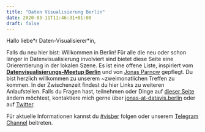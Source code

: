 ```yaml
---
title: "Daten Visualisierung Berlin"
date: 2020-03-11T11:46:31+01:00
draft: false
---
```


Hallo liebe\*r Daten-Visualisierer\*in,

Falls du neu hier bist: Willkommen in Berlin! Für alle die neu oder schon länger in Datenvisualisierung involviert sind bietet diese Seite eine Orierentierung in der lokalen Szene. Es ist eine offene Liste, inspiriert vom **[Datenvisualisierungs-Meetup Berlin](https://www.meetup.com/de-DE/Data-Visualization-Berlin/)** und von [Jonas Parnow](https://jonasparnow.com) gepflegt. Du bist herzlich willkommen zu unserem ~zweimonatlichen Treffen zu kommen. In der Zwischenzeit findest du hier Links zu weiteren Anlaufstellen. Falls du Fragen hast, teilnehmen oder Dinge auf [dieser Seite](https://github.com/Data-Visualization-Berlin/Datavis-Berlin-Website) ändern möchtest, kontaktiere mich gerne über [jonas-at-datavis.berlin](mailto:jonas-at-datavis.berlin) oder auf [Twitter](https://twitter.com/zeto).

Für aktuelle Informationen kannst du [#visber](https://twitter.com/hashtag/visber) folgen oder unserem [Telegram Channel](http://t.me/visber) beitreten.
